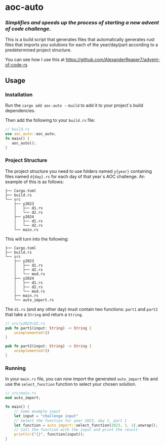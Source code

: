 # aoc-auto

### *Simplifies and speeds up the process of starting a new advent of code challenge.*

This is a build script that generates files that automatically generates rust files that imports you solutions for each of the year/day/part according to a predetermined project structure.

You can see how I use this at https://github.com/AlexanderReaper7/advent-of-code-rs

## Usage

### Installation

Run the `cargo add aoc-auto --build` to add it to your project´s build dependencies.

Then add the following to your `build.rs` file:

```rust
// build.rs
use aoc_auto::aoc_auto;
fn main() {
   aoc_auto();
}
```

### Project Structure

The project structure you need to use folders named `y{year}` containing files named `d{day}.rs` for each day of that year´s AOC challenge.
An example of this is as follows:

```text
├── Cargo.toml
├── build.rs
└── src
    ├── y2023
    │   ├── d1.rs
    │   └── d2.rs
    ├── y2024
    │   ├── d1.rs
    │   └── d2.rs
    └── main.rs
```

This will turn into the following:

```text
├── Cargo.toml
├── build.rs
└── src
    ├── y2023
    │   ├── d1.rs
    │   ├── d2.rs
    │   └── mod.rs
    ├── y2024
    │   ├── d1.rs
    │   ├── d2.rs
    │   └── mod.rs
    ├── main.rs
    └── auto_import.rs
```

The `d1.rs` (and any other day) must contain two functions: `part1` and `part2` that take a `String` and return a `String`.

```rust
// src/y2023/d1.rs
pub fn part1(input: String) -> String {
    unimplemented!()
}

pub fn part2(input: String) -> String {
    unimplemented!()
}
```

### Running

In your `main.rs` file, you can now import the generated `auto_import` file and use the `select_function` function to select your chosen solution.

```rust
// src/main.rs
mod auto_import;

fn main() {
    // Some example input
    let input = "challenge input"
    // Select the function for year 2023, day 1, part 1
    let function = auto_import::select_function(2023, 1, 1).unwrap();
    // Call the function with the input and print the result
    println!("{}", function(input));
}
```
